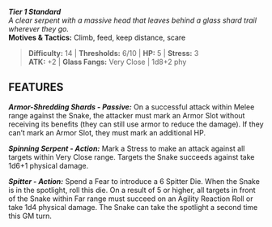 ***Tier 1 Standard***  
*A clear serpent with a massive head that leaves behind a glass shard trail wherever they go.*  
**Motives & Tactics:** Climb, feed, keep distance, scare

> **Difficulty:** 14 | **Thresholds:** 6/10 | **HP:** 5 | **Stress:** 3  
> **ATK:** +2 | **Glass Fangs:** Very Close | 1d8+2 phy  

## FEATURES

***Armor-Shredding Shards - Passive:*** On a successful attack within Melee range against the Snake, the attacker must mark an Armor Slot without receiving its benefits (they can still use armor to reduce the damage). If they can’t mark an Armor Slot, they must mark an additional HP.

***Spinning Serpent - Action:*** Mark a Stress to make an attack against all targets within Very Close range. Targets the Snake succeeds against take 1d6+1 physical damage.

***Spitter - Action:*** Spend a Fear to introduce a 6 Spitter Die. When the Snake is in the spotlight, roll this die. On a result of 5 or higher, all targets in front of the Snake within Far range must succeed on an Agility Reaction Roll or take 1d4 physical damage. The Snake can take the spotlight a second time this GM turn.
